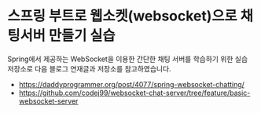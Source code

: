 # 스프링 부트로 웹소켓(websocket)으로 채팅서버 만들기 실습

Spring에서 제공하는 WebSocket을 이용한 간단한 채팅 서버를 학습하기 위한 실습 저장소로 다음 블로그 연재글과 저장소를 참고하였습니다.
- https://daddyprogrammer.org/post/4077/spring-websocket-chatting/
- https://github.com/codej99/websocket-chat-server/tree/feature/basic-websocket-server
